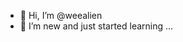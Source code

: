 - 👋 Hi, I’m @weealien
- 🌱 I’m new and just started learning ...

<!---
weealien/weealien is a ✨ special ✨ repository because its `README.md` (this file) appears on your GitHub profile.
You can click the Preview link to take a look at your changes.
--->

